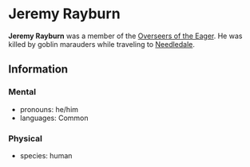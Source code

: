 # Jeremy Rayburn

**Jeremy Rayburn** was a member of the [Overseers of the Eager](../overseers-of-the-eager.md). He was killed by goblin marauders while traveling to [Needledale](../../../societies/esterfell-accord/needledale.md).

## Information

### Mental

- pronouns: he/him
- languages: Common

### Physical

- species: human
